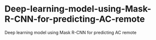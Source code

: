 # Deep-learning-model-using-Mask-R-CNN-for-predicting-AC-remote
Deep learning model using Mask R-CNN for predicting AC remote
